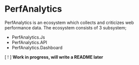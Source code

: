 # PerfAnalytics

PerfAnalytics is an ecosystem which collects and criticizes web performance data. The ecosystem consists of 3 subsystem;

- PerfAnalytics.Js
- PerfAnalytics.API
- PerfAnalytics.Dashboard

[ ! ] **Work in progress, will write a README later**
